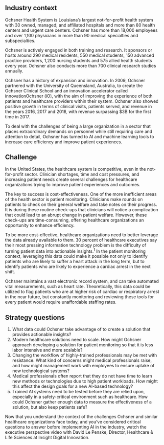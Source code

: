 ## Industry context

Ochsner Health System is Louisiana’s largest not-for-profit health system with 30 owned, managed, and affiliated hospitals and more than 80 health centers and urgent care centers. Ochsner has more than 18,000 employees and over 1,100 physicians in more than 90 medical specialties and subspecialties.

Ochsner is actively engaged in both training and research. It sponsors or hosts around 290 medical residents, 550 medical students, 150 advanced practice providers, 1,200 nursing students and 575 allied health students every year. Ochsner also conducts more than 700 clinical research studies annually.

Ochsner has a history of expansion and innovation. In 2009, Ochsner partnered with the University of Queensland, Australia, to create the Ochsner Clinical School and an innovation accelerator called innovationOchsner (iO), with the aim of improving the experience of both patients and healthcare providers within their system. Ochsner also showed positive growth in terms of clinical visits, patients served, and revenue in the years 2016, 2017 and 2018, with revenue surpassing $3B for the first time in 2017.

To deal with the challenges of being a large organization in a sector that places extraordinary demands on personnel while still requiring care and attention to detail, Ochsner has turned to AI and machine learning tools to increase care efficiency and improve patient experiences.
## Challenge

In the United States, the healthcare system is competitive, even in the not-for-profit sector. Clinician shortages, time and cost pressures, and increasing patient needs create several challenges for healthcare organizations trying to improve patient experiences and outcomes.

The key to success is cost-effectiveness. One of the more inefficient areas of the health sector is patient monitoring. Clinicians make rounds on patients to check on their general welfare and take notes on their progress. It is during these routine check-ups that clinicians will notice a complication that could lead to an abrupt change in patient welfare. However, these check-ups are time-consuming, offering healthcare organizations an opportunity to enhance efficiency.

To be more cost-effective, healthcare organizations need to better leverage the data already available to them. 30 percent of healthcare executives say their most pressing information technology problem is the difficulty of turning patient data into actionable insights.<sup>1</sup> In the patient monitoring context, leveraging this data could make it possible not only to identify patients who are likely to suffer a heart attack in the long term, but to identify patients who are likely to experience a cardiac arrest in the next shift.

Ochsner maintains a vast electronic record system, and can take automated vital measurements, such as heart rate. Theoretically, this data could be utilized to flag patients who are at higher risk of cardiac or respiratory arrest in the near future, but constantly monitoring and reviewing these tools for every patient would require unaffordable staffing rates.

## Strategy questions

1. What data could Ochsner take advantage of to create a solution that provides actionable insights?
2. Modern healthcare solutions need to scale. How might Ochsner approach developing a solution for patient monitoring so that it is less labor intensive and more scalable?
3. Changing the workflow of highly-trained professionals may be met with resistance. What kind of concerns might medical professionals raise, and how might management work with employees to ensure uptake of new technological systems?
4. Medical professionals often report that they do not have time to learn new methods or technologies due to high patient workloads. How might this affect the design goals for a new AI-based technology?
5. Trained AI systems need to be tested before they are relied upon, especially in a safety-critical environment such as healthcare. How could Ochsner gather enough data to measure the effectiveness of a solution, but also keep patients safe?

Now that you understand the context of the challenges Ochsner and similar healthcare organizations face today, and you’ve considered critical questions to answer before implementing AI in the industry, watch the executive perspective video with David Le Penske, Director, Healthcare & Life Sciences at Insight Digital Innovation.